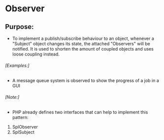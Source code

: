 # Observer
## Purpose:

- To implement a publish/subscribe behaviour to an object, whenever a "Subject"
object changes its state, the attached "Observers" will be notified. It is used
to shorten the amount of coupled objects and uses loose coupling instead.

###### [Examples:]

- A message queue system is observed to show the progress of a job in a GUI

###### [Note:]

- PHP already defines two interfaces that can help to implement this pattern:
1. SplObserver
2. SplSubject